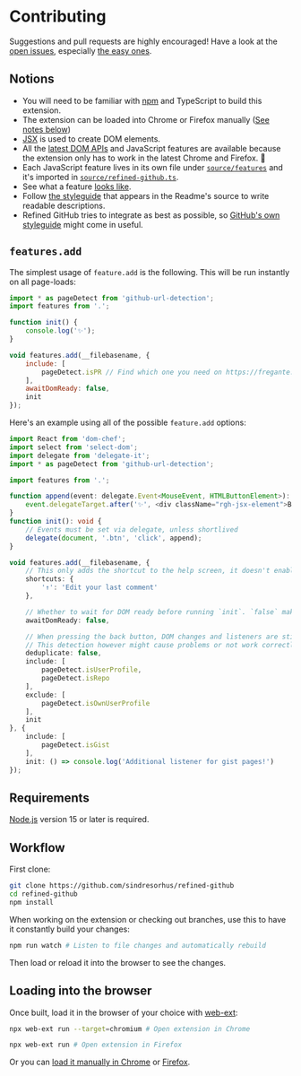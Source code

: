 # Contributing

Suggestions and pull requests are highly encouraged! Have a look at the [open issues](https://github.com/sindresorhus/refined-github/issues?q=is%3Aissue+is%3Aopen+label%3A%22help+wanted%22+sort%3Areactions-%2B1-desc), especially [the easy ones](https://github.com/sindresorhus/refined-github/issues?q=is%3Aissue+is%3Aopen+label%3A%22good+first+issue%22+sort%3Areactions-%2B1-desc).

## Notions

- You will need to be familiar with [npm](https://docs.npmjs.com/getting-started/) and TypeScript to build this extension.
- The extension can be loaded into Chrome or Firefox manually ([See notes below](#loading-into-the-browser))
- [JSX](https://reactjs.org/docs/introducing-jsx.html) is used to create DOM elements.
- All the [latest DOM APIs](https://github.com/WebReflection/dom4#features) and JavaScript features are available because the extension only has to work in the latest Chrome and Firefox. 🎉
- Each JavaScript feature lives in its own file under [`source/features`](https://github.com/sindresorhus/refined-github/tree/main/source/features) and it's imported in [`source/refined-github.ts`](https://github.com/sindresorhus/refined-github/blob/main/source/refined-github.ts).
- See what a feature [looks like](https://github.com/sindresorhus/refined-github/blob/main/source/features/user-profile-follower-badge.tsx).
- Follow [the styleguide](https://github.com/sindresorhus/refined-github/blob/main/readme.md#L80) that appears in the Readme's source to write readable descriptions.
- Refined GitHub tries to integrate as best as possible, so [GitHub's own styleguide](https://primer.style/css) might come in useful.

## `features.add`

The simplest usage of `feature.add` is the following. This will be run instantly on all page-loads:

```js
import * as pageDetect from 'github-url-detection';
import features from '.';

function init() {
	console.log('✨');
}

void features.add(__filebasename, {
	include: [
		pageDetect.isPR // Find which one you need on https://fregante.github.io/github-url-detection/
	],
	awaitDomReady: false,
	init
});
```

Here's an example using all of the possible `feature.add` options:

```ts
import React from 'dom-chef';
import select from 'select-dom';
import delegate from 'delegate-it';
import * as pageDetect from 'github-url-detection';

import features from '.';

function append(event: delegate.Event<MouseEvent, HTMLButtonElement>): void {
	event.delegateTarget.after('✨', <div className="rgh-jsx-element">Button clicked!</div>);
}
function init(): void {
	// Events must be set via delegate, unless shortlived
	delegate(document, '.btn', 'click', append);
}

void features.add(__filebasename, {
	// This only adds the shortcut to the help screen, it doesn't enable it.
	shortcuts: {
		'↑': 'Edit your last comment'
	},

	// Whether to wait for DOM ready before running `init`. `false` makes `init` run right as soon as `body` is found. @default true
	awaitDomReady: false,

	// When pressing the back button, DOM changes and listeners are still there, so normally `init` isn’t called again thanks to an automatic duplicate detection.
	// This detection however might cause problems or not work correctly in some cases #3945, so it can be disabled with `false`
	deduplicate: false,
	include: [
		pageDetect.isUserProfile,
		pageDetect.isRepo
	],
	exclude: [
		pageDetect.isOwnUserProfile
	],
	init
}, {
	include: [
		pageDetect.isGist
	],
	init: () => console.log('Additional listener for gist pages!')
});
```

## Requirements

[Node.js](https://nodejs.org/en/download/) version 15 or later is required.

## Workflow

First clone:

```sh
git clone https://github.com/sindresorhus/refined-github
cd refined-github
npm install
```

When working on the extension or checking out branches, use this to have it constantly build your changes:

```sh
npm run watch # Listen to file changes and automatically rebuild
```

Then load or reload it into the browser to see the changes.

## Loading into the browser

Once built, load it in the browser of your choice with [web-ext](https://github.com/mozilla/web-ext):

```sh
npx web-ext run --target=chromium # Open extension in Chrome
```

```sh
npx web-ext run # Open extension in Firefox
```

Or you can [load it manually in Chrome](https://www.smashingmagazine.com/2017/04/browser-extension-edge-chrome-firefox-opera-brave-vivaldi/#google-chrome-opera-vivaldi) or [Firefox](https://www.smashingmagazine.com/2017/04/browser-extension-edge-chrome-firefox-opera-brave-vivaldi/#mozilla-firefox).
